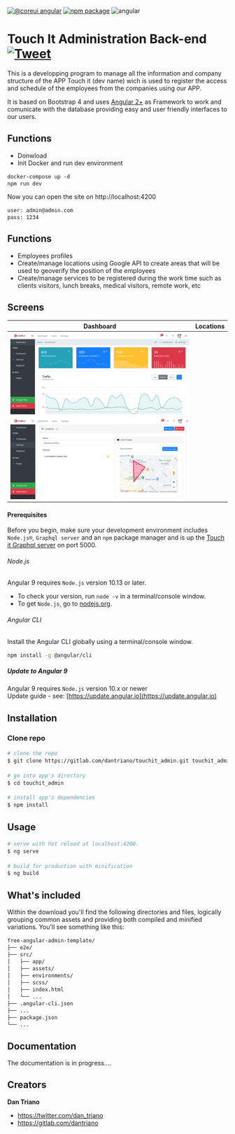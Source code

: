 [![@coreui angular](https://img.shields.io/badge/@coreui%20-angular-lightgrey.svg?style=flat-square)](https://github.com/coreui/angular)
[![npm package][npm-coreui-badge]][npm-coreui]
![angular](https://img.shields.io/badge/angular-^9.0.0-lightgrey.svg?style=flat-square&logo=angular)  

[npm-coreui-angular]: https://www.npmjs.com/package/@coreui/angular  
[npm-coreui-angular-badge]: https://img.shields.io/npm/v/@coreui/angular.png?style=flat-square  
[npm-coreui-angular-download]: https://img.shields.io/npm/dm/@coreui/angular.svg?style=flat-square  
[npm-coreui]: https://www.npmjs.com/package/@coreui/coreui
[npm-coreui-badge]: https://img.shields.io/npm/v/@coreui/coreui.png?style=flat-square
[npm-coreui-download]: https://img.shields.io/npm/dm/@coreui/coreui.svg?style=flat-square

# Touch It Administration Back-end [![Tweet](https://img.shields.io/twitter/url/http/shields.io.svg?style=social&logo=twitter)](https://twitter.com/dan_triano)

This is a developping program to manage all the information and company structure of the APP Touch it (dev name) wich is used to register the access and schedule of the employees from the companies using our APP.

It is based on Bootstrap 4 and uses
[Angular 2+](https://github.com/coreui/coreui-free-angular-admin-template) as Framework to work and comunicate with the database providing easy and user friendly interfaces to our users.

## Functions
- Donwload
- Init Docker and run dev environment
```
docker-compose up -d
npm run dev
```

Now you can open the site on http://localhost:4200
```
user: admin@admin.com
pass: 1234
```

## Functions

- Employees profiles
- Create/manage locations using Google API to create areas that will be used to geoverify the position of the employees
- Create/manage services to be registered during the work time such as clients visitors, lunch breaks, medical visitors, remote work, etc


## Screens

| Dashboard | Locations |
| --- | --- |
| ![Dashboard](img/dashboard.png?raw=true "Dashboard")
| ![Locations](img/locations.png?raw=true "Locations")

#### Prerequisites
Before you begin, make sure your development environment includes `Node.js®`, `Graphql server` and an `npm` package manager and is up the [Touch it Graphql server](https://gitlab.com/dantriano/touchit_graphql) on port 5000.

###### Node.js
Angular 9 requires `Node.js` version 10.13 or later.

- To check your version, run `node -v` in a terminal/console window.
- To get `Node.js`, go to [nodejs.org](https://nodejs.org/).

###### Angular CLI
Install the Angular CLI globally using a terminal/console window.
```bash
npm install -g @angular/cli
```

##### Update to Angular 9
Angular 9 requires `Node.js` version 10.x or newer    
Update guide - see: [https://update.angular.io](https://update.angular.io)

## Installation

### Clone repo

``` bash
# clone the repo
$ git clone https://gitlab.com/dantriano/touchit_admin.git touchit_admin

# go into app's directory
$ cd touchit_admin

# install app's dependencies
$ npm install
```

## Usage

``` bash
# serve with hot reload at localhost:4200.
$ ng serve

# build for production with minification
$ ng build
```

## What's included

Within the download you'll find the following directories and files, logically grouping common assets and providing both compiled and minified variations. You'll see something like this:

```
free-angular-admin-template/
├── e2e/
├── src/
│   ├── app/
│   ├── assets/
│   ├── environments/
│   ├── scss/
│   ├── index.html
│   └── ...
├── .angular-cli.json
├── ...
├── package.json
└── ...
```

## Documentation

The documentation is in progress....

## Creators

**Dan Triano**

* <https://twitter.com/dan_triano>
* <https://gitlab.com/dantriano>